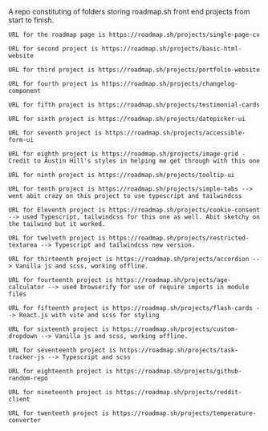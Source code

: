 A repo constituting of folders storing roadmap.sh front end projects from start to finish.

    URL for the roadmap page is https://roadmap.sh/projects/single-page-cv
    
    URL for second project is https://roadmap.sh/projects/basic-html-website
    
    URL for third project is https://roadmap.sh/projects/portfolio-website
    
    URL for fourth project is https://roadmap.sh/projects/changelog-component
    
    URL for fifth project is https://roadmap.sh/projects/testimonial-cards
    
    URL for sixth project is https://roadmap.sh/projects/datepicker-ui
    
    URL for seventh project is https://roadmap.sh/projects/accessible-form-ui
    
    URL for eighth project is https://roadmap.sh/projects/image-grid - Credit to Austin Hill's styles in helping me get through with this one
    
    URL for ninth project is https://roadmap.sh/projects/tooltip-ui
    
    URL for tenth project is https://roadmap.sh/projects/simple-tabs --> went abit crazy on this project to use typescript and tailwindcss
    
    URL for Eleventh project is https://roadmap.sh/projects/cookie-consent --> used Typescript, tailwindcss for this one as well. Abit sketchy on the tailwind but it worked.
    
    URL for twelveth project is https://roadmap.sh/projects/restricted-textarea --> Typescript and tailwindcss new version.
    
    URL for thirteenth project is https://roadmap.sh/projects/accordion --> Vanilla js and scss, working offline.
    
    URL for fourteenth project is https://roadmap.sh/projects/age-calculator --> used browserify for use of require imports in module files
    
    URL for fifteenth project is https://roadmap.sh/projects/flash-cards --> React.js with vite and scss for styling
    
    URL for sixteenth project is https://roadmap.sh/projects/custom-dropdown --> Vanilla js and scss, working offline.
    
    URL for seventeenth project is https://roadmap.sh/projects/task-tracker-js --> Typescript and scss
    
    URL for eighteenth project is https://roadmap.sh/projects/github-random-repo
    
    URL for nineteenth project is https://roadmap.sh/projects/reddit-client
    
    URL for twenteeth project is https://roadmap.sh/projects/temperature-converter
